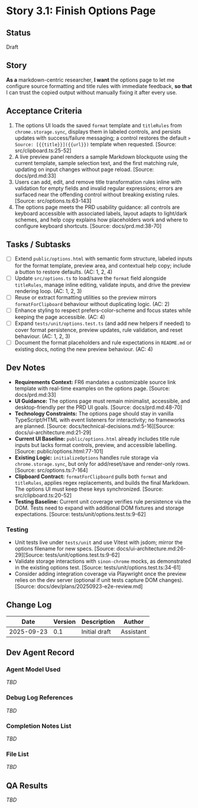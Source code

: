 # Story 3.1: Finish Options Page

## Status
Draft

## Story
**As a** markdown-centric researcher,
**I want** the options page to let me configure source formatting and title rules with immediate feedback,
**so that** I can trust the copied output without manually fixing it after every use.

## Acceptance Criteria
1. The options UI loads the saved `format` template and `titleRules` from `chrome.storage.sync`, displays them in labeled controls, and persists updates with success/failure messaging; a control restores the default `> Source: [{{title}}]({{url}})` template when requested. [Source: src/clipboard.ts:25-52]
2. A live preview panel renders a sample Markdown blockquote using the current template, sample selection text, and the first matching rule, updating on input changes without page reload. [Source: docs/prd.md:33]
3. Users can add, edit, and remove title transformation rules inline with validation for empty fields and invalid regular expressions; errors are surfaced near the offending control without breaking existing rules. [Source: src/options.ts:63-143]
4. The options page meets the PRD usability guidance: all controls are keyboard accessible with associated labels, layout adapts to light/dark schemes, and help copy explains how placeholders work and where to configure keyboard shortcuts. [Source: docs/prd.md:38-70]

## Tasks / Subtasks
- [ ] Extend `public/options.html` with semantic form structure, labeled inputs for the format template, preview area, and contextual help copy; include a button to restore defaults. (AC: 1, 2, 4)
- [ ] Update `src/options.ts` to load/save the `format` field alongside `titleRules`, manage inline editing, validate inputs, and drive the preview rendering loop. (AC: 1, 2, 3)
- [ ] Reuse or extract formatting utilities so the preview mirrors `formatForClipboard` behaviour without duplicating logic. (AC: 2)
- [ ] Enhance styling to respect prefers-color-scheme and focus states while keeping the page accessible. (AC: 4)
- [ ] Expand `tests/unit/options.test.ts` (and add new helpers if needed) to cover format persistence, preview updates, rule validation, and reset behaviour. (AC: 1, 2, 3)
- [ ] Document the format placeholders and rule expectations in `README.md` or existing docs, noting the new preview behaviour. (AC: 4)

## Dev Notes
- **Requirements Context:** FR6 mandates a customizable source link template with real-time examples on the options page. [Source: docs/prd.md:33]
- **UI Guidance:** The options page must remain minimalist, accessible, and desktop-friendly per the PRD UI goals. [Source: docs/prd.md:48-70]
- **Technology Constraints:** The options page should stay in vanilla TypeScript/HTML with event listeners for interactivity; no frameworks are planned. [Source: docs/technical-decisions.md:5-16][Source: docs/ui-architecture.md:21-29]
- **Current UI Baseline:** `public/options.html` already includes title rule inputs but lacks format controls, preview, and accessible labelling. [Source: public/options.html:77-101]
- **Existing Logic:** `initializeOptions` handles rule storage via `chrome.storage.sync`, but only for add/reset/save and render-only rows. [Source: src/options.ts:7-164]
- **Clipboard Contract:** `formatForClipboard` pulls both `format` and `titleRules`, applies regex replacements, and builds the final Markdown. The options UI must keep these keys synchronized. [Source: src/clipboard.ts:20-52]
- **Testing Baseline:** Current unit coverage verifies rule persistence via the DOM. Tests need to expand with additional DOM fixtures and storage expectations. [Source: tests/unit/options.test.ts:9-62]

### Testing
- Unit tests live under `tests/unit` and use Vitest with jsdom; mirror the options filename for new specs. [Source: docs/ui-architecture.md:26-29][Source: tests/unit/options.test.ts:9-62]
- Validate storage interactions with `sinon-chrome` mocks, as demonstrated in the existing options test. [Source: tests/unit/options.test.ts:34-61]
- Consider adding integration coverage via Playwright once the preview relies on the dev server (optional if unit tests capture DOM changes). [Source: docs/dev/plans/20250923-e2e-review.md]

## Change Log
| Date | Version | Description | Author |
| --- | --- | --- | --- |
| 2025-09-23 | 0.1 | Initial draft | Assistant |

## Dev Agent Record
### Agent Model Used
_TBD_

### Debug Log References
_TBD_

### Completion Notes List
_TBD_

### File List
_TBD_

## QA Results
_TBD_
